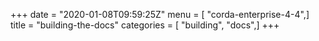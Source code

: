 +++
date = "2020-01-08T09:59:25Z"
menu = [ "corda-enterprise-4-4",]
title = "building-the-docs"
categories = [ "building", "docs",]
+++

